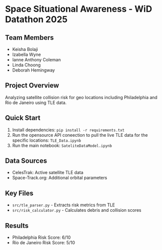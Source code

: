 # Space Situational Awareness - WiD Datathon 2025

## Team Members
- Keisha Bolaji
- Izabella Wyne
- Ianne Anthony Coleman
- Linda Choong
- Deborah Hemingway
  

## Project Overview
Analyzing satellite collision risk for geo locations including Philadelphia and Rio de Janeiro using TLE data.

## Quick Start
1. Install dependencies: `pip install -r requirements.txt`
2. Run the opensource API coneection to pull the live TLE data for the specific locations: `TLE_Data.ipynb`
3. Run the main notebook: `SateliteDataModel.ipynb`

## Data Sources
- CelesTrak: Active satellite TLE data
- Space-Track.org: Additional orbital parameters

## Key Files
- `src/tle_parser.py` - Extracts risk metrics from TLE
- `src/risk_calculator.py` - Calculates debris and collision scores


## Results
- Philadelphia Risk Score: 6/10
- Rio de Janeiro Risk Score: 5/10
